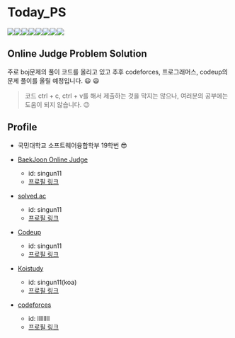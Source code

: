 # Today_PS

<div class = "shields" style = "display: flex; "> 
    <img src = "https://img.shields.io/github/issues/shinkeonkim/Today_PS">
    <img src = "https://img.shields.io/github/forks/shinkeonkim/Today_PS">
    <img src = "https://img.shields.io/github/stars/shinkeonkim/Today_PS">
    <img src = "https://img.shields.io/github/license/shinkeonkim/Today_PS">
    <img src="https://img.shields.io/static/v1?label=onlinejudge&message=solution" />
    <img src="https://img.shields.io/github/languages/top/shinkeonkim/Today_PS" />
    <img src="https://img.shields.io/github/last-commit/shinkeonkim/Today_PS"/>
    <img src="https://img.shields.io/github/license/shinkeonkim/Today_PS" />
</div>



## Online Judge Problem Solution

주로 boj문제의 풀이 코드를 올리고 있고 추후 codeforces, 프로그래머스, codeup의 문제 풀이를 올릴 예정입니다. :smiley: :smiley:
> 코드 ctrl + c, ctrl + v를 해서 제출하는 것을 막지는 않으나, 여러분의 공부에는 도움이 되지 않습니다. :wink:

## Profile

- 국민대학교 소프트웨어융합학부 19학번 :sunglasses:

- <a href = "https://www.acmicpc.net/">BaekJoon Online Judge</a>
    - id: singun11
    - <a href = "https://www.acmicpc.net/user/singun11">프로필 링크</a>

- <a href = "https://solved.ac/">solved.ac </a>
    - id: singun11
    - <a href = "https://solved.ac/singun11"> 프로필 링크 </a>

- <a href = "https://codeup.kr/index.php">Codeup</a>
    - id: singun11
    - <a href = "https://codeup.kr/userinfo.php?user=singun11">프로필 링크</a>

- <a href = "http://koistudy.net/">Koistudy</a>
    - id: singun11(koa)
    - <a href = "http://koistudy.net/?mid=view_prob&id=singun11">프로필 링크</a>

- <a href = "https://codeforces.com/">codeforces</a>
    - id: llIllIll
    - <a href = "https://codeforces.com/profile/llIllIll">프로필 링크</a>
